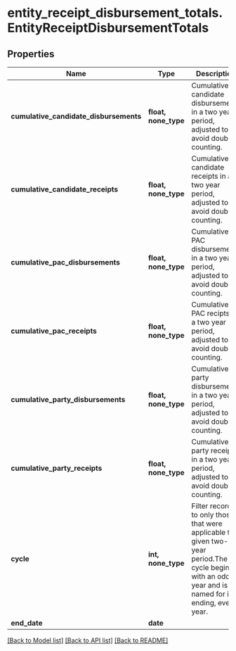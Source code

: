 # entity_receipt_disbursement_totals.EntityReceiptDisbursementTotals

## Properties
Name | Type | Description | Notes
------------ | ------------- | ------------- | -------------
**cumulative_candidate_disbursements** | **float, none_type** | Cumulative candidate disbursements in a two year period, adjusted to avoid double counting. | [optional]
**cumulative_candidate_receipts** | **float, none_type** | Cumulative candidate receipts in a two year period, adjusted to avoid double counting. | [optional]
**cumulative_pac_disbursements** | **float, none_type** | Cumulative PAC disbursements in a two year period, adjusted to avoid double counting. | [optional]
**cumulative_pac_receipts** | **float, none_type** | Cumulative PAC recipts in a two year period, adjusted to avoid double counting. | [optional]
**cumulative_party_disbursements** | **float, none_type** | Cumulative party disbursements in a two year period, adjusted to avoid double counting. | [optional]
**cumulative_party_receipts** | **float, none_type** | Cumulative party receipts in a two year period, adjusted to avoid double counting. | [optional]
**cycle** | **int, none_type** |  Filter records to only those that were applicable to a given two-year period.The cycle begins with an odd year and is named for its ending, even year.  | [optional]
**end_date** | **date** |  | [optional]

[[Back to Model list]](../README.md#documentation-for-models) [[Back to API list]](../README.md#documentation-for-api-endpoints) [[Back to README]](../README.md)
